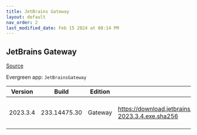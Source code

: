```yaml
---
title: JetBrains Gateway
layout: default
nav_order: 2
last_modified_date: Feb 15 2024 at 08:14 PM
---
```


## JetBrains Gateway

[Source](https://www.jetbrains.com/)

Evergreen app: `JetBrainsGateway`

| Version  | Build        | Edition | Sha256                                                                           | Date       | Size      | Type | URI                                                                                                                                                    |
| -------- | ------------ | ------- | -------------------------------------------------------------------------------- | ---------- | --------- | ---- | ------------------------------------------------------------------------------------------------------------------------------------------------------ |
| 2023.3.4 | 233.14475.30 | Gateway | https://download.jetbrains.com/idea/gateway/JetBrainsGateway-2023.3.4.exe.sha256 | 02/15/2024 | 192062272 | exe  | [https://download.jetbrains.com/idea/gateway/JetBrainsGateway-2023.3.4.exe](https://download.jetbrains.com/idea/gateway/JetBrainsGateway-2023.3.4.exe) |
